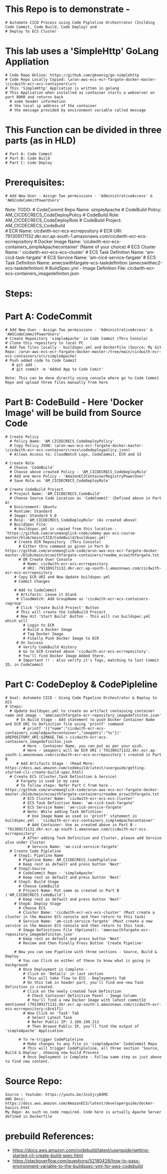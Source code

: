 # This Repo is to demonstrate - 
    # Automate CICD Process using Code Pipleline Orchestrator (Inclding Code Commit, Code Build, Code Deploy) and 
    # Deploy to ECS Cluster

# This lab uses a 'SimpleHttp' GoLang Appliation 
    # Code Repo Online: https://github.com/gkoenig/go-simplehttp
    # Code Repo Locally Copied: \arun-aws-ecs-ecr-fargate-docker-master-\cicdwith-ecr-ecs-containers\src
    # This 'SimpleHttp' Appliation is written in golang
    # This Appliation when installed as container starts a webserver on port 8000 and returns back
      # some header information
      # the local ip address of the container
      # the message provided by environment variable called message

# This Function can be divided in three parts (as in HLD)
    # Part A: Code Commit
    # Part B: Code Build
    # Part C: Code Deploy

# Prerequisites:
    # Add New User - Assign Two permissions - 'AdministrativeAccess' & 'AWSCodeCommitPowerUsers'

Note: TODO:
    # CodeCommit Repo Name: simpleApache
    # CodeBuild Policy: AM_CICDECRECS_CodeDeployPolicy
    # CodeBuild Role: AM_CICDECRECS_CodeDeployRole
    # CodeBuild Project: AM_CICDECRECS_CodeBuild    
    # ECR Name: cicdwith-ecr-ecs-ecrrepository
    # ECR URI: 791309171132.dkr.ecr.ap-south-1.amazonaws.com/cicdwith-ecr-ecs-ecrrepository
    # Docker Image Name: 'cicdwith-ecr-ecs-containers_simpleApachecontainer' (Name of your choice)
    # ECS Cluster Name: ' cicdwith-ecr-ecs-ecs-cluster'
    # ECS Task Definition Name: 'am-cicd-task-fargate'
    # ECS Service Name: 'am-cicd-service-fargate'
    # ECS Task Definition Name: amecswithfargate-ecs-taskdefinition  (amecswithec2-ecs-taskdefinition)
    # BuildSpec.yml - Image Definition File:  cicdwith-ecr-ecs-containers_imagedefiniton.json

# Steps: 
  # Part A: CodeCommit
    # Add New User - Assign Two permissions - 'AdministrativeAccess' & 'AWSCodeCommitPowerUsers'
    # Create Repository 'simpleApache' in Code Commit (Thru Console) 
    # Clone this repository to local PC
    # Add Two files locally - buildspec.yml and DockerFile (Source: My Git Repo: /arun-aws-ecs-ecr-fargate-docker-master-/tree/main/cicdwith-ecr-ecs-containers/src/simpleApache)
    # Push added code to Code Commit
       # git add .
       # git commit -m 'Added App to Code Comit'

    Note: This can be done directly using console where go to Code Commit Repo and upload three files manually from here    
    
  # Part B: CodeBuild - Here 'Docker Image' will be build from Source Code
    # Create Policy 
      # Policy Name: 'AM_CICDECRECS_CodeDeployPolicy'
      # Copy Policy JSON: \arun-aws-ecs-ecr-fargate-docker-master-\cicdwith-ecr-ecs-containers\resx\codedeploypolicy.json)
      # Allows Access to: CloudWatch Logs, CodeCommit, ECR and S3   

    # Create Role
      # Choose 'CodeBuild'
      # Choose above created Policy - 'AM_CICDECRECS_CodeDeployRole'
      # Add one more Policy - 'AmazonEC2ContainerRegistryPowerUser'
      # Save Role as 'AM_CICDECRECS_CodeDeployRole'

    # Create CodeBuild Project
      # Project Name: 'AM_CICDECRECS_CodeBuild'
      # Choose Source Code Location as 'CodeCommit' (Defined above in Part A)
      # Environment: Ubuntu
      # Runtime: Standard
      # Image: Standard 5.0
      # Role: 'AM_CICDECRECS_CodeDeployRole' (As created above)
      # BuildSpec File: 
        # buildspec.yml is copied from this location - 'https://github.com/arunmanglick-code/udemy-aws-ecs-course-master/blob/main/CICD/CodeBuild/buildspec.yml'
        # Create ECR Repository  (Thru Console)
          # Either thru command as given in Part B: https://github.com/arunmanglick-code/arun-aws-ecs-ecr-fargate-docker-master-/blob/main/ecswithfargate-containers/readme_ecswithfargate.txt
          # OR Create Over Console 
            # Name: cicdwith-ecr-ecs-ecrrepository
            # URI: 791309171132.dkr.ecr.ap-south-1.amazonaws.com/cicdwith-ecr-ecs-ecrrepository
        # Copy ECR URI and Now Update buildspec.yml        
        # Commit Changes
         
        # Add to CodeCommit
         # Artifacts: Leave it blank
         # CloudWatch: Add GroupName as 'cicdwith-ecr-ecs-containers-cwgroup' 
         # Click 'Create Build Project' Button
         # This will create the CodeBuild Project
         # Now Hit 'Start Build' Button - This will run buildspec.yml which will 
            # Login to ECR 
            # Build a Docker Image
            # Tag Docker Image
            # Finally Push Docker Image to ECR
         # On Success
          # Verify CodeBuild History
          # Go to ECR Created above 'cicdwith-ecr-ecs-ecrrepository'. 
          # You'll find Docker Image Added there. 
          # Important !! - Also verify it's Tags, matching to last Commit ID, in CodeCommit
      
  # Part C: CodeDeploy & CodePipleline
    # Goal: Automate CICD - Uisng Code Pipeline Orchestrator & Deploy to ECS
    # Steps:
      # Update buildspec.yml to create an artifact containing container name and image - 'amecswithfargate-ecr-repository_imagedefiniton.json'
         # In Build Stage - Add statement to push Docker Container Name and ECR URI to Definition file using 'printf' command
            # printf '[{"name":"cicdwith-ecr-ecs-containers_simpleApachecontainer","imageUri":"%s"}]' $REPOSITORY_URI:$IMAGE_TAG > cicdwith-ecr-ecs-containers_imagedefiniton.json
            # Here - Container Name, you can put as per your wish.
            # Here - imageUri will be ECR URI ('791309171132.dkr.ecr.ap-south-1.amazonaws.com/cicdwith-ecr-ecs-ecrrepository') created in Part B
         # Add Artifacts Stage - (Read More: https://docs.aws.amazon.com/codebuild/latest/userguide/getting-started-cli-create-build-spec.html)
      # Create ECS (Cluster,Task Definition & Service)
         # Fargate is used in my case
         # To follow steps: Refer Part C from here - https://github.com/arunmanglick-code/arun-aws-ecs-ecr-fargate-docker-master-/blob/main/ecswithfargate-containers/readme_ecswithfargate.txt
            # ECS Cluster Name: 'cicdwith-ecr-ecs-ecs-cluster'            
            # ECS Task Definition Name: 'am-cicd-task-fargate'
            # ECS Service Name: 'am-cicd-service-fargate'
            # Note: While adding Task Defintion: 
              # Use Image Name as used in 'printf' statement in buildspec.yml - 'cicdwith-ecr-ecs-containers_simpleApachecontainer'
              # Add Container: Use as created above in Part B - '791309171132.dkr.ecr.ap-south-1.amazonaws.com/cicdwith-ecr-ecs-ecrrepository'
            # After adding Task Definition and Cluster, please add Service also under Cluster
              # Service Name: 'am-cicd-service-fargate'
      # Create Code Pipleline
        # Step1: Pipeline Name
          # Pipeline Name: AM_CICDECRECS_CodePipleline
          # Keep rest as default and press button 'Next'
        # Step2:Source 
          # CodeCommit Repo - 'simpleApache'
          # Keep rest as default and press button 'Next'
        # Step3: Build Stage
          # Choose CodeBuild 
          # Project Name: Put same as created in Part B ('AM_CICDECRECS_CodeBuild')
          # Keep rest as default and press button 'Next'
        # Step4: Deploy Stage
          # Choose ECS
          # Cluster Name: 'cicdwith-ecr-ecs-ecs-cluster' (Must create a cluster in the Amazon ECS console and then return to this task)
          # Service Name: 'am-cicd-service-fargate' (Must create a new service in the Amazon ECS console and then return to this task.
          # Image Definitions File (Optional): 'amecswithfargate-ecr-repository_imagedefiniton.json'          
          # Keep rest as default and press button 'Next'
          # Review and then Finally Press Button 'Create Pipeline'

        # Now you can see Pipeline with three sections - Source, Build & Deploy
          # You can Click on either of these to know what is going in background
          # Once Deployment is Complete - 
            # Click on 'Details' in last section
            # This will take flow to ECS - Deployments Tab
            # On this tab in header part, you'll find one new Task Definition is created.
            # Click on the newly created Task Definition
              # Check Container Definition Panel - Image Column
              # You'll find a new Docker Image with latest commitId mentioned (791309171132.dkr.ecr.ap-south-1.amazonaws.com/cicdwith-ecr-ecs-ecrrepository:c8ce1f1)
            # Now Click on 'Task' Tab
              # Select Latest Task
              # Refer Public IP: 3.109.199.213
              # Then Browse Public IP, you’ll find the output of 'simpleApache' Application
          
          # To re-trigger CodePipleline
            # Make changes to any file in 'simpleApache' CodeCommit Repo
            # This will trigger CodePipleline, all three section 'Source, Build & Deploy', showing new build Process
            # Once Deployment is Complete - Follow same step as just above to find new content.
            
                 
# Source Repo: 
    Source : Youtube: https://youtu.be/JzsSjcyN3MI 
    AWS Docs: https://docs.aws.amazon.com/AmazonECS/latest/developerguide/docker-basics.html
    My Repo: As such no code required. Code here is actually Apache Server defined in Dockerfile 

# prebuild References:
  - https://docs.aws.amazon.com/codebuild/latest/userguide/getting-started-cli-create-build-spec.html
  - https://stackoverflow.com/questions/52180426/how-to-pass-environment-variable-to-the-buildspec-yml-for-aws-codebuild

